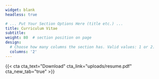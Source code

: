 ```yaml
---
widget: blank
headless: true

# ... Put Your Section Options Here (title etc.) ...
title: Curriculum Vitae
subtitle:  
weight: 80  # section position on page
design:
  # Choose how many columns the section has. Valid values: 1 or 2.
  columns: '2'
---
```

{{< cta cta_text="Download" cta_link="uploads/resume.pdf" cta_new_tab="true" >}} 
<!-- {{< icon name="download" pack="fas" >}} -->
<!-- Download {{< staticref "uploads/resume.pdf" "newtab" >}} {{< icon name="download" pack="fas" >}} {{< /staticref >}} -->
<!-- {{< embed-pdf url="uploads/resume.pdf">}} -->
<!-- <script type="text/javascript" src="https://www.dropbox.com/static/api/2/dropins.js" id="dropboxjs" data-app-key="1s7itdespldt27r"></script> -->
<a
  href="https://www.dropbox.com/s/zd4y0m7zhbr0pac/resume.pdf?dl=0"
  class="dropbox-embed"
  data-height="720px"
  data-width=100%></a>
<!-- <iframe src  = "https://www.dropbox.com/s/zd4y0m7zhbr0pac/resume.pdf?raw=1" width=100% height=720></iframe> -->
<!-- {{< load-photoswipe >}}
{{< gallery hover-effect="none" caption-position="none">}}
  {{< figure src="uploads/resume/resume-page-001.jpg" >}}
  {{< figure src="uploads/resume/resume-page-002.jpg" >}}
  {{< figure src="uploads/resume/resume-page-003.jpg" >}}
{{< /gallery >}} -->